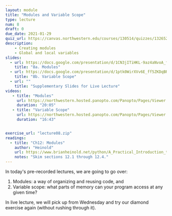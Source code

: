 ```yaml
---
layout: module
title: "Modules and Variable Scope"
type: lecture
num: 8
draft: 0
due_date: 2021-01-29
quiz_url: https://canvas.northwestern.edu/courses/130514/quizzes/132652/
description:
    - Creating modules
    - Global and local variables
slides:
  - url: https://docs.google.com/presentation/d/1CN3jITiHKL-9az4aNvoA_fqKwrYVNj7wywabWtjoTw0/edit?usp=sharing
    title: "8a. Modules"
  - url: https://docs.google.com/presentation/d/1ptk0WirXVv6E_ff5ZKDqBR0W0ymdpfM9qpDVHVb_zAU/edit?usp=sharing
    title: "8b. Variable Scope"
  - url: ""
    title: "Supplementary Slides for Live Lecture"
videos:
   - title: "Modules"
     url: https://northwestern.hosted.panopto.com/Panopto/Pages/Viewer.aspx?id=44f8da9c-4559-4ce3-aa3d-aca000063181
     duration: "20:05"
   - title: "Variable Scope"
     url: https://northwestern.hosted.panopto.com/Panopto/Pages/Viewer.aspx?id=0f491060-651e-4e02-9c77-aca0000630e5
     duration: "16:43"


exercise_url: "lecture08.zip"
readings:
  - title: "Ch12: Modules"
    author: "Heinold"
    url: https://www.brianheinold.net/python/A_Practical_Introduction_to_Python_Programming_Heinold.pdf
    notes: "Skim sections 12.1 through 12.4."
---
```


In today's pre-recorded lectures, we are going to go over:
1. Modules: a way of organizing and reusing code, and
2. Variable scope: what parts of memory can your program access at any given time?

In live lecture, we will pick up from Wednesday and try our diamond exercise again (without rushing through it). 